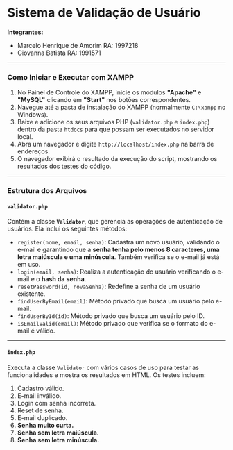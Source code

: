 # Sistema de Validação de Usuário

**Integrantes:**

- Marcelo Henrique de Amorim RA: 1997218
- Giovanna Batista RA: 1991571

---

### **Como Iniciar e Executar com XAMPP**

1.  No Painel de Controle do XAMPP, inicie os módulos **"Apache"** e **"MySQL"** clicando em **"Start"** nos botões correspondentes.
2.  Navegue até a pasta de instalação do XAMPP (normalmente `C:\xampp` no Windows).
3.  Baixe e adicione os seus arquivos PHP (`validator.php` e `index.php`) dentro da pasta `htdocs` para que possam ser executados no servidor local.
4.  Abra um navegador e digite `http://localhost/index.php` na barra de endereços.
5.  O navegador exibirá o resultado da execução do script, mostrando os resultados dos testes do código.

---

### **Estrutura dos Arquivos**

#### **`validator.php`**

Contém a classe **`Validator`**, que gerencia as operações de autenticação de usuários. Ela inclui os seguintes métodos:

-   `register(nome, email, senha)`: Cadastra um novo usuário, validando o e-mail e garantindo que a **senha tenha pelo menos 8 caracteres, uma letra maiúscula e uma minúscula**. Também verifica se o e-mail já está em uso.
-   `login(email, senha)`: Realiza a autenticação do usuário verificando o e-mail e o **hash da senha**.
-   `resetPassword(id, novaSenha)`: Redefine a senha de um usuário existente.
-   `findUserByEmail(email)`: Método privado que busca um usuário pelo e-mail.
-   `findUserById(id)`: Método privado que busca um usuário pelo ID.
-   `isEmailValid(email)`: Método privado que verifica se o formato do e-mail é válido.

---

#### **`index.php`**

Executa a classe `Validator` com vários casos de uso para testar as funcionalidades e mostra os resultados em HTML. Os testes incluem:

1.  Cadastro válido.
2.  E-mail inválido.
3.  Login com senha incorreta.
4.  Reset de senha.
5.  E-mail duplicado.
6.  **Senha muito curta.**
7.  **Senha sem letra maiúscula.**
8.  **Senha sem letra minúscula.**
